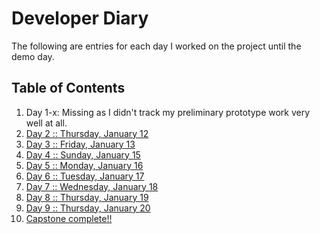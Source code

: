 # Developer Diary

The following are entries for each day I worked on the project until the demo day.

## Table of Contents

1. Day 1-x: Missing as I didn't track my preliminary prototype work very well at all.
2. [Day 2 :: Thursday, January 12](day02.md)
3. [Day 3 :: Friday, January 13](day03.md)
4. [Day 4 :: Sunday, January 15](day04.md)
5. [Day 5 :: Monday, January 16](day05.md)
6. [Day 6 :: Tuesday, January 17](day06.md)
7. [Day 7 :: Wednesday, January 18](day07.md)
8. [Day 8 :: Thursday, January 19](day08.md)
9. [Day 9 :: Thursday, January 20](day09.md)
10. [Capstone complete!!](cohort-retrospective.md)
